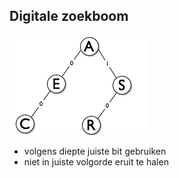 
## Digitale zoekboom

![](/assets/digitalezoekboom.png)

* volgens diepte juiste bit gebruiken
* niet in juiste volgorde eruit te halen
